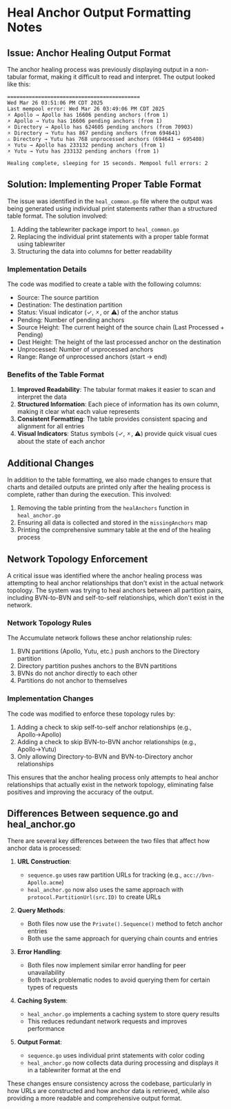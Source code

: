 # Heal Anchor Output Formatting Notes

## Issue: Anchor Healing Output Format

The anchor healing process was previously displaying output in a non-tabular format, making it difficult to read and interpret. The output looked like this:

```
===========================================
Wed Mar 26 03:51:06 PM CDT 2025
Last mempool error: Wed Mar 26 03:49:06 PM CDT 2025
🗴 Apollo → Apollo has 16606 pending anchors (from 1)
🗴 Apollo → Yutu has 16606 pending anchors (from 1)
🗴 Directory → Apollo has 624605 pending anchors (from 70903)
🗴 Directory → Yutu has 867 pending anchors (from 694641)
⚠ Directory → Yutu has 768 unprocessed anchors (694641 → 695408)
🗴 Yutu → Apollo has 233132 pending anchors (from 1)
🗴 Yutu → Yutu has 233132 pending anchors (from 1)

Healing complete, sleeping for 15 seconds. Mempool full errors: 2
```

## Solution: Implementing Proper Table Format

The issue was identified in the `heal_common.go` file where the output was being generated using individual print statements rather than a structured table format. The solution involved:

1. Adding the tablewriter package import to `heal_common.go`
2. Replacing the individual print statements with a proper table format using tablewriter
3. Structuring the data into columns for better readability

### Implementation Details

The code was modified to create a table with the following columns:
- Source: The source partition
- Destination: The destination partition
- Status: Visual indicator (✓, 🗴, or ⚠) of the anchor status
- Pending: Number of pending anchors
- Source Height: The current height of the source chain (Last Processed + Pending)
- Dest Height: The height of the last processed anchor on the destination
- Unprocessed: Number of unprocessed anchors
- Range: Range of unprocessed anchors (start → end)

### Benefits of the Table Format

1. **Improved Readability**: The tabular format makes it easier to scan and interpret the data
2. **Structured Information**: Each piece of information has its own column, making it clear what each value represents
3. **Consistent Formatting**: The table provides consistent spacing and alignment for all entries
4. **Visual Indicators**: Status symbols (✓, 🗴, ⚠) provide quick visual cues about the state of each anchor

## Additional Changes

In addition to the table formatting, we also made changes to ensure that charts and detailed outputs are printed only after the healing process is complete, rather than during the execution. This involved:

1. Removing the table printing from the `healAnchors` function in `heal_anchor.go`
2. Ensuring all data is collected and stored in the `missingAnchors` map
3. Printing the comprehensive summary table at the end of the healing process

## Network Topology Enforcement

A critical issue was identified where the anchor healing process was attempting to heal anchor relationships that don't exist in the actual network topology. The system was trying to heal anchors between all partition pairs, including BVN-to-BVN and self-to-self relationships, which don't exist in the network.

### Network Topology Rules

The Accumulate network follows these anchor relationship rules:
1. BVN partitions (Apollo, Yutu, etc.) push anchors to the Directory partition
2. Directory partition pushes anchors to the BVN partitions
3. BVNs do not anchor directly to each other
4. Partitions do not anchor to themselves

### Implementation Changes

The code was modified to enforce these topology rules by:
1. Adding a check to skip self-to-self anchor relationships (e.g., Apollo→Apollo)
2. Adding a check to skip BVN-to-BVN anchor relationships (e.g., Apollo→Yutu)
3. Only allowing Directory-to-BVN and BVN-to-Directory anchor relationships

This ensures that the anchor healing process only attempts to heal anchor relationships that actually exist in the network topology, eliminating false positives and improving the accuracy of the output.

## Differences Between sequence.go and heal_anchor.go

There are several key differences between the two files that affect how anchor data is processed:

1. **URL Construction**:
   - `sequence.go` uses raw partition URLs for tracking (e.g., `acc://bvn-Apollo.acme`)
   - `heal_anchor.go` now also uses the same approach with `protocol.PartitionUrl(src.ID)` to create URLs

2. **Query Methods**:
   - Both files now use the `Private().Sequence()` method to fetch anchor entries
   - Both use the same approach for querying chain counts and entries

3. **Error Handling**:
   - Both files now implement similar error handling for peer unavailability
   - Both track problematic nodes to avoid querying them for certain types of requests

4. **Caching System**:
   - `heal_anchor.go` implements a caching system to store query results
   - This reduces redundant network requests and improves performance

5. **Output Format**:
   - `sequence.go` uses individual print statements with color coding
   - `heal_anchor.go` now collects data during processing and displays it in a tablewriter format at the end

These changes ensure consistency across the codebase, particularly in how URLs are constructed and how anchor data is retrieved, while also providing a more readable and comprehensive output format.
